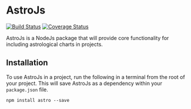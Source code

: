 # AstroJs

[![Build Status](https://travis-ci.org/morphatic/astro.svg?branch=master)](https://travis-ci.org/morphatic/astro)
[![Coverage Status](https://coveralls.io/repos/github/morphatic/astro/badge.svg?branch=master)](https://coveralls.io/github/morphatic/astro?branch=master)

AstroJs is a NodeJs package that will provide core functionality for including astrological charts in projects.

## Installation

To use AstroJs in a project, run the following in a terminal from the root of your project. This will save AstroJs as a dependency within your `package.json` file.

```
npm install astro --save
```